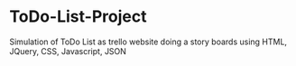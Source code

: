 # ToDo-List-Project
Simulation of ToDo List as trello website doing a story boards using HTML, JQuery, CSS, Javascript, JSON
